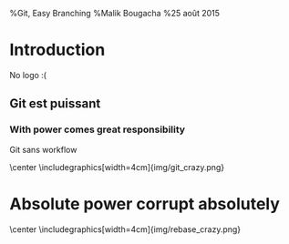 %Git, Easy Branching
%Malik Bougacha
%25 août 2015

# Introduction

No logo :(

## Git est puissant

### With power comes great responsibility

Git sans workflow

\center
\includegraphics[width=4cm]{img/git_crazy.png}

# Absolute power corrupt absolutely

\center
\includegraphics[width=4cm]{img/rebase_crazy.png}

